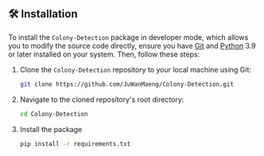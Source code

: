 ## 🛠️ Installation

To install the `Colony-Detection` package in developer mode, which allows you to modify the source code directly, ensure you have [Git](https://git-scm.com/) and [Python](https://www.python.org/) 3.9 or later installed on your system. Then, follow these steps:

1.  Clone the `Colony-Detection` repository to your local machine using Git:

    ```bash
    git clone https://github.com/JuWanMaeng/Colony-Detection.git
    ```

2.  Navigate to the cloned repository's root directory:

    ```bash
    cd Colony-Detection
    ```

3.  Install the package 

    ```bash
    pip install -r requirements.txt
    ```